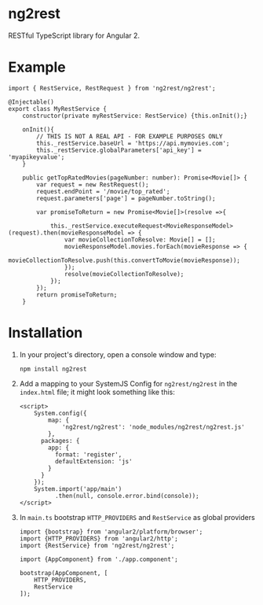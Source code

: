 # ng2rest
RESTful TypeScript library for Angular 2.

# Example
```
import { RestService, RestRequest } from 'ng2rest/ng2rest';

@Injectable()
export class MyRestService {
    constructor(private myRestService: RestService) {this.onInit();}
    
    onInit(){
        // THIS IS NOT A REAL API - FOR EXAMPLE PURPOSES ONLY
        this._restService.baseUrl = 'https://api.mymovies.com';
        this._restService.globalParameters['api_key'] = 'myapikeyvalue';
    }
    
    public getTopRatedMovies(pageNumber: number): Promise<Movie[]> {
        var request = new RestRequest();
        request.endPoint = '/movie/top_rated';
        request.parameters['page'] = pageNumber.toString();
        
        var promiseToReturn = new Promise<Movie[]>(resolve =>{
            
            this._restService.executeRequest<MovieResponseModel>(request).then(movieResponseModel => {
                var movieCollectionToResolve: Movie[] = [];
                movieResponseModel.movies.forEach(movieResponse => {
                    movieCollectionToResolve.push(this.convertToMovie(movieResponse));
                });
                resolve(movieCollectionToResolve);
            });
        });
        return promiseToReturn;
    }
````

# Installation
1. In your project's directory, open a console window and type: 
    
    ```
    npm install ng2rest
    ```
2. Add a mapping to your SystemJS Config for `ng2rest/ng2rest` in the `index.html` file; it might look something like this:
   
    ```
    <script>
        System.config({
            map: {
                'ng2rest/ng2rest': 'node_modules/ng2rest/ng2rest.js'
            },
          packages: {
            app: {
              format: 'register',
              defaultExtension: 'js'
            }
          }
        });
        System.import('app/main')
              .then(null, console.error.bind(console));
    </script>
    ```
3. In `main.ts` bootstrap `HTTP_PROVIDERS` and `RestService` as global providers
    
    ```
    import {bootstrap} from 'angular2/platform/browser';
    import {HTTP_PROVIDERS} from 'angular2/http';
    import {RestService} from 'ng2rest/ng2rest';
    
    import {AppComponent} from './app.component';
    
    bootstrap(AppComponent, [
        HTTP_PROVIDERS, 
        RestService
    ]);
    ```



